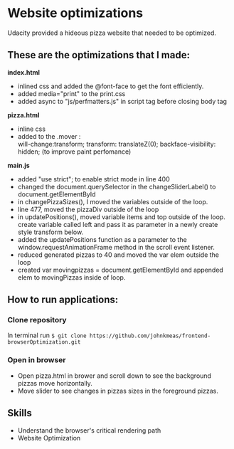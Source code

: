# Website optimizations

Udacity provided a hideous pizza website that needed to be optimized.

## These are the optimizations that I made:

**index.html**

- inlined css and added the @font-face to get the font efficiently.
- added media="print" to the print.css
- added  async to "js/perfmatters.js" in script tag before closing body tag


**pizza.html**
- inline css
- added to the .mover :   
	will-change:transform;
    transform: translateZ(0);
    backface-visibility: hidden;
	(to improve paint perfomance)

**main.js**
- added "use strict"; to enable strict mode in line 400
- changed the document.querySelector in the changeSliderLabel() to document.getElementById
- in changePizzaSizes(), I moved the variables outside of the loop.
- line 477, moved the pizzaDiv outside of the loop
- in updatePositions(), moved variable items and top outside of the loop. create variable called left and pass it as parameter in a newly create style transform below.
- added the updatePositions function as a parameter to the window.requestAnimationFrame method in the scroll event listener.
- reduced generated pizzas to 40 and moved the var elem outside the loop
- created var movingpizzas = document.getElementById and appended elem to movingPizzas inside of loop.

## How to run applications:

### Clone repository
In terminal run `$ git clone https://github.com/johnkmeas/frontend-browserOptimization.git`

### Open in browser
- Open pizza.html in brower and scroll down to see the background pizzas move horizontally.
- Move slider to see changes in pizzas sizes in the foreground pizzas.

## Skills
- Understand the browser's critical rendering path
- Website Optimization
